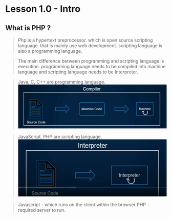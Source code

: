 # Lesson 1.0 - Intro

## What is PHP ?

> Php is a hypertext preprocessor. which is open source scripting language. that is mainly use web development. scripting language is also a programming language.

> The main difference between programming and scripting language is execution. programming language needs to be compiled into machine language and scripting language needs to be Interpreter.

> Java, C, C++ are programming language.
> ![](https://github.com/shahriarshaon1993/zend_preparation/blob/main/Lesson_1.0_Intro/images/001.png)

> JavaScript, PHP are scripting language.
> ![](https://github.com/shahriarshaon1993/zend_preparation/blob/main/Lesson_1.0_Intro/images/002.png)

> Javascript - which runs on the client within the browser
> PHP - required server to run.
